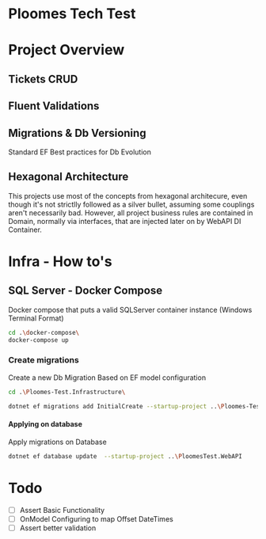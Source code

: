 ﻿#  Ploomes Tech Test
# Project Overview

## Tickets CRUD
## Fluent Validations
## Migrations & Db Versioning

Standard EF Best practices for Db Evolution

## Hexagonal Architecture
 
This projects use most of the concepts from hexagonal architecure, even though it's not strictlly followed as a silver bullet, assuming some couplings aren't necessarily bad. However, all project business rules are contained in Domain, normally via interfaces, that are injected later on by WebAPI DI Container.

# Infra - How to's
## SQL Server - Docker Compose
Docker compose that puts a valid SQLServer container instance (Windows Terminal Format)
```bash
cd .\docker-compose\
docker-compose up
```
### Create migrations
Create a new Db Migration Based on EF model configuration
```bash
cd .\Ploomes-Test.Infrastructure\
```
```bash
dotnet ef migrations add InitialCreate --startup-project ..\Ploomes-Test.WebAPI
```
#### Applying on database
Apply migrations on Database
```bash
dotnet ef database update  --startup-project ..\PloomesTest.WebAPI
```

# Todo
- [ ] Assert Basic Functionality
- [ ] OnModel Configuring to map Offset DateTimes
- [ ] Assert better validation